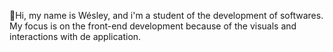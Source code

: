 👋Hi, my name is Wésley, and i'm a student of the development of softwares.
My focus is on the front-end development because of the visuals and interactions
with de application.

<!---
Wesley-Martins/Wesley-Martins is a ✨ special ✨ repository because its `README.md` (this file) appears on your GitHub profile.
You can click the Preview link to take a look at your changes.
--->
